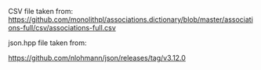 CSV file taken from: https://github.com/monolithpl/associations.dictionary/blob/master/associations-full/csv/associations-full.csv

json.hpp file taken from: 

https://github.com/nlohmann/json/releases/tag/v3.12.0